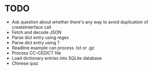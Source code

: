 # TODO

- Ask question about whether there's any way to avoid duplication of createInterface call
- Fetch and decode JSON
- Parse dict entry using regex
- Parse dict entry using ?
- Readline example can process .txt or .gz
- Process CC-CEDICT file
- Load dictionary entries into SQLite database
- Chinese quiz
